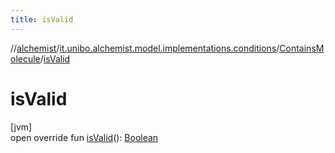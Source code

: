 ```yaml
---
title: isValid
---
```

//[alchemist](../../../index.html)/[it.unibo.alchemist.model.implementations.conditions](../index.html)/[ContainsMolecule](index.html)/[isValid](is-valid.html)



# isValid



[jvm]\
open override fun [isValid](is-valid.html)(): [Boolean](https://kotlinlang.org/api/latest/jvm/stdlib/kotlin/-boolean/index.html)





